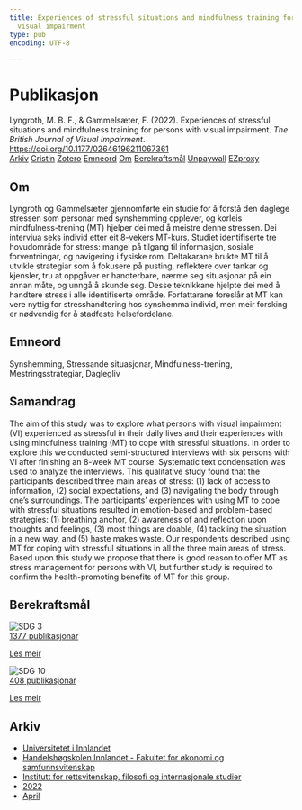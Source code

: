 ```yaml
---
title: Experiences of stressful situations and mindfulness training for persons with
  visual impairment
type: pub
encoding: UTF-8

---
```

<h1>Publikasjon</h1>
<article id="csl-bib-container-DBRIXUIR" class="csl-bib-container">
  <div class="csl-bib-body"> <div class="csl-entry">Lyngroth, M. B. F., &#38; Gammelsæter, F. (2022). Experiences of stressful situations and mindfulness training for persons with visual impairment. <i>The British Journal of Visual Impairment</i>. <a href="https://doi.org/10.1177/02646196211067361">https://doi.org/10.1177/02646196211067361</a></div> </div>
  <div class="csl-bib-buttons">
    <a href="#taxonomy-article-DBRIXUIR" alt="archive" class="csl-bib-button">Arkiv</a>
    <a href="https://app.cristin.no/results/show.jsf?id=2018432" alt="Cristin" class="csl-bib-button">Cristin</a>
    <a href="http://zotero.org/groups/5881554/items/DBRIXUIR" alt="Zotero" class="csl-bib-button">Zotero</a>
    <a href="#keywords-article-DBRIXUIR" alt="keywords" class="csl-bib-button">Emneord</a>
    <a href="#about-article-DBRIXUIR" alt="about_pub" class="csl-bib-button">Om</a>
    <a href="#sdg-article-DBRIXUIR" alt="sdg" class="csl-bib-button">Berekraftsmål</a>
    <a href="https://journals.sagepub.com/doi/pdf/10.1177/02646196211067361" alt="Unpaywall" class="csl-bib-button">Unpaywall</a>
    <a href="https://journals.sagepub.com/doi/pdf/10.1177/02646196211067361" alt="EZproxy" class="csl-bib-button">EZproxy</a>
  </div>
  <div id="csl-bib-meta-container-DBRIXUIR"></div>
</article>
<div id="csl-bib-meta-DBRIXUIR" class="csl-bib-meta">
  <article id="about-article-DBRIXUIR" class="about_pub-article">
    <h1>Om</h1>
    Lyngroth og Gammelsæter gjennomførte ein studie for å forstå den daglege stressen som personar med synshemming opplever, og korleis mindfulness-trening (MT) hjelper dei med å meistre denne stressen. Dei intervjua seks individ etter eit 8-vekers MT-kurs. Studiet identifiserte tre hovudområde for stress: mangel på tilgang til informasjon, sosiale forventningar, og navigering i fysiske rom. Deltakarane brukte MT til å utvikle strategiar som å fokusere på pusting, reflektere over tankar og kjensler, tru at oppgåver er handterbare, nærme seg situasjonar på ein annan måte, og unngå å skunde seg. Desse teknikkane hjelpte dei med å handtere stress i alle identifiserte område. Forfattarane foreslår at MT kan vere nyttig for stresshandtering hos synshemma individ, men meir forsking er nødvendig for å stadfeste helsefordelane.
  </article>
  <article id="keywords-article-DBRIXUIR" class="keywords-article">
    <h1>Emneord</h1>
    Synshemming, Stressande situasjonar, Mindfulness-trening, Mestringsstrategiar, Daglegliv
  </article>
  <article id="abstract-article-DBRIXUIR" class="abstract-article">
    <h1>Samandrag</h1>
    The aim of this study was to explore what persons with visual impairment (VI) experienced as stressful in their daily lives and their experiences with using mindfulness training (MT) to cope with stressful situations. In order to explore this we conducted semi-structured interviews with six persons with VI after finishing an 8-week MT course. Systematic text condensation was used to analyze the interviews. This qualitative study found that the participants described three main areas of stress: (1) lack of access to information, (2) social expectations, and (3) navigating the body through one’s surroundings. The participants’ experiences with using MT to cope with stressful situations resulted in emotion-based and problem-based strategies: (1) breathing anchor, (2) awareness of and reflection upon thoughts and feelings, (3) most things are doable, (4) tackling the situation in a new way, and (5) haste makes waste. Our respondents described using MT for coping with stressful situations in all the three main areas of stress. Based upon this study we propose that there is good reason to offer MT as stress management for persons with VI, but further study is required to confirm the health-promoting benefits of MT for this group.
  </article>
  <article id="sdg-article-DBRIXUIR" class="sdg-article">
    <h1>Berekraftsmål</h1>
    <div class="sdg-container"><div id="sdg3" class="sdg">
        <img src="{{< params subfolder >}}images/sdg/sdg03_nn.png" class="image" alt="SDG 3">
        <div class="sdg-overlay">
          <a href="{{< params subfolder >}}nn/archive/?sdg=3#archive" class="sdg-publication-count"><span>1377</span> publikasjonar</a>
          <p><a href="https://fn.no/om-fn/fns-baerekraftsmaal/god-helse-og-livskvalitet?lang=nno-NO" class="sdg-read-more">Les meir</a></p>
        </div>
      </div> <div id="sdg10" class="sdg">
        <img src="{{< params subfolder >}}images/sdg/sdg10_nn.png" class="image" alt="SDG 10">
        <div class="sdg-overlay">
          <a href="{{< params subfolder >}}nn/archive/?sdg=10#archive" class="sdg-publication-count"><span>408</span> publikasjonar</a>
          <p><a href="https://fn.no/om-fn/fns-baerekraftsmaal/mindre-ulikhet?lang=nno-NO" class="sdg-read-more">Les meir</a></p>
        </div>
      </div></div>
  </article>
  <article id="taxonomy-article-DBRIXUIR" class="taxonomy-article">
    <h1>Arkiv</h1>
    <ul>
      <li><a href="{{< params subfolder >}}nn/archive/?key=3DCRN523">Universitetet i Innlandet</a></li>
      <li><a href="{{< params subfolder >}}nn/archive/?key=DU8Q9LN9">Handelshøgskolen Innlandet - Fakultet for økonomi og samfunnsvitenskap</a></li>
      <li><a href="{{< params subfolder >}}nn/archive/?key=ITYAG68H">Institutt for rettsvitenskap, filosofi og internasjonale studier</a></li>
      <li><a href="{{< params subfolder >}}nn/archive/?key=B7XWRJNE">2022</a></li>
      <li><a href="{{< params subfolder >}}nn/archive/?key=K5BIN7BZ">April</a></li>
    </ul>
  </article>
</div>
